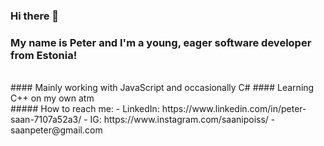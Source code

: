 ### Hi there 👋
### My name is Peter and I'm a young, eager software developer from Estonia!
<br />
#### Mainly working with JavaScript and occasionally C#
#### Learning C++ on my own atm
<br />
##### How to reach me:
-  LinkedIn: https://www.linkedin.com/in/peter-saan-7107a52a3/
-  IG: https://www.instagram.com/saanipoiss/
-  saanpeter@gmail.com

<!--
**PeterSaan/PeterSaan** is a ✨ _special_ ✨ repository because its `README.md` (this file) appears on your GitHub profile.

Here are some ideas to get you started:

- 🔭 I’m currently working on ...
- 🌱 I’m currently learning ...
- 👯 I’m looking to collaborate on ...
- 🤔 I’m looking for help with ...
- 💬 Ask me about ...
- 📫 How to reach me: ...
- 😄 Pronouns: ...
- ⚡ Fun fact: ...
-->
